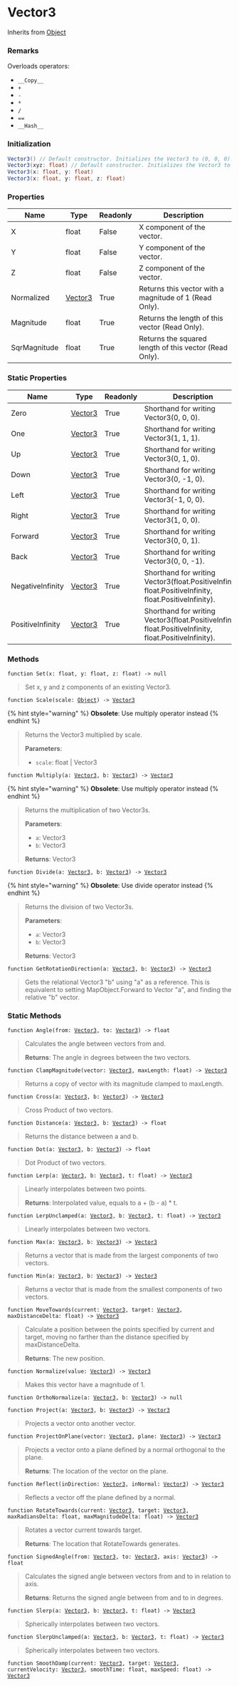 # Vector3
Inherits from [Object](../objects/Object.md)
### Remarks
Overloads operators: 
- `__Copy__`
- `+`
- `-`
- `*`
- `/`
- `==`
- `__Hash__`
### Initialization
```csharp
Vector3() // Default constructor. Initializes the Vector3 to (0, 0, 0).
Vector3(xyz: float) // Default constructor. Initializes the Vector3 to (xyz, xyz, xyz).
Vector3(x: float, y: float)
Vector3(x: float, y: float, z: float)
```

### Properties
|Name|Type|Readonly|Description|
|---|---|---|---|
|X|float|False|X component of the vector.|
|Y|float|False|Y component of the vector.|
|Z|float|False|Z component of the vector.|
|Normalized|[Vector3](../objects/Vector3.md)|True|Returns this vector with a magnitude of 1 (Read Only).|
|Magnitude|float|True|Returns the length of this vector (Read Only).|
|SqrMagnitude|float|True|Returns the squared length of this vector (Read Only).|


### Static Properties
|Name|Type|Readonly|Description|
|---|---|---|---|
|Zero|[Vector3](../objects/Vector3.md)|True|Shorthand for writing Vector3(0, 0, 0).|
|One|[Vector3](../objects/Vector3.md)|True|Shorthand for writing Vector3(1, 1, 1).|
|Up|[Vector3](../objects/Vector3.md)|True|Shorthand for writing Vector3(0, 1, 0).|
|Down|[Vector3](../objects/Vector3.md)|True|Shorthand for writing Vector3(0, -1, 0).|
|Left|[Vector3](../objects/Vector3.md)|True|Shorthand for writing Vector3(-1, 0, 0).|
|Right|[Vector3](../objects/Vector3.md)|True|Shorthand for writing Vector3(1, 0, 0).|
|Forward|[Vector3](../objects/Vector3.md)|True|Shorthand for writing Vector3(0, 0, 1).|
|Back|[Vector3](../objects/Vector3.md)|True|Shorthand for writing Vector3(0, 0, -1).|
|NegativeInfinity|[Vector3](../objects/Vector3.md)|True|Shorthand for writing Vector3(float.PositiveInfinity, float.PositiveInfinity, float.PositiveInfinity).|
|PositiveInfinity|[Vector3](../objects/Vector3.md)|True|Shorthand for writing Vector3(float.PositiveInfinity, float.PositiveInfinity, float.PositiveInfinity).|


### Methods
<pre class="language-typescript"><code class="lang-typescript">function Set(x: float, y: float, z: float) -> null</code></pre>
> Set x, y and z components of an existing Vector3.
> 
<pre class="language-typescript"><code class="lang-typescript">function Scale(scale: <a data-footnote-ref href="#user-content-fn-38">Object</a>) -> <a data-footnote-ref href="#user-content-fn-37">Vector3</a></code></pre>

{% hint style="warning" %}
**Obsolete**: Use multiply operator instead
{% endhint %}

> Returns the Vector3 multiplied by scale.
> 
> **Parameters**:
> - `scale`: float | Vector3
> 
<pre class="language-typescript"><code class="lang-typescript">function Multiply(a: <a data-footnote-ref href="#user-content-fn-37">Vector3</a>, b: <a data-footnote-ref href="#user-content-fn-37">Vector3</a>) -> <a data-footnote-ref href="#user-content-fn-37">Vector3</a></code></pre>

{% hint style="warning" %}
**Obsolete**: Use multiply operator instead
{% endhint %}

> Returns the multiplication of two Vector3s.
> 
> **Parameters**:
> - `a`: Vector3
> - `b`: Vector3
> 
> **Returns**: Vector3
<pre class="language-typescript"><code class="lang-typescript">function Divide(a: <a data-footnote-ref href="#user-content-fn-37">Vector3</a>, b: <a data-footnote-ref href="#user-content-fn-37">Vector3</a>) -> <a data-footnote-ref href="#user-content-fn-37">Vector3</a></code></pre>

{% hint style="warning" %}
**Obsolete**: Use divide operator instead
{% endhint %}

> Returns the division of two Vector3s.
> 
> **Parameters**:
> - `a`: Vector3
> - `b`: Vector3
> 
> **Returns**: Vector3
<pre class="language-typescript"><code class="lang-typescript">function GetRotationDirection(a: <a data-footnote-ref href="#user-content-fn-37">Vector3</a>, b: <a data-footnote-ref href="#user-content-fn-37">Vector3</a>) -> <a data-footnote-ref href="#user-content-fn-37">Vector3</a></code></pre>
> Gets the relational Vector3 "b" using "a" as a reference. This is equivalent to setting MapObject.Forward to Vector "a", and finding the relative "b" vector.
> 

### Static Methods
<pre class="language-typescript"><code class="lang-typescript">function Angle(from: <a data-footnote-ref href="#user-content-fn-37">Vector3</a>, to: <a data-footnote-ref href="#user-content-fn-37">Vector3</a>) -> float</code></pre>
> Calculates the angle between vectors from and.
> 
> **Returns**: The angle in degrees between the two vectors.
<pre class="language-typescript"><code class="lang-typescript">function ClampMagnitude(vector: <a data-footnote-ref href="#user-content-fn-37">Vector3</a>, maxLength: float) -> <a data-footnote-ref href="#user-content-fn-37">Vector3</a></code></pre>
> Returns a copy of vector with its magnitude clamped to maxLength.
> 
<pre class="language-typescript"><code class="lang-typescript">function Cross(a: <a data-footnote-ref href="#user-content-fn-37">Vector3</a>, b: <a data-footnote-ref href="#user-content-fn-37">Vector3</a>) -> <a data-footnote-ref href="#user-content-fn-37">Vector3</a></code></pre>
> Cross Product of two vectors.
> 
<pre class="language-typescript"><code class="lang-typescript">function Distance(a: <a data-footnote-ref href="#user-content-fn-37">Vector3</a>, b: <a data-footnote-ref href="#user-content-fn-37">Vector3</a>) -> float</code></pre>
> Returns the distance between a and b.
> 
<pre class="language-typescript"><code class="lang-typescript">function Dot(a: <a data-footnote-ref href="#user-content-fn-37">Vector3</a>, b: <a data-footnote-ref href="#user-content-fn-37">Vector3</a>) -> float</code></pre>
> Dot Product of two vectors.
> 
<pre class="language-typescript"><code class="lang-typescript">function Lerp(a: <a data-footnote-ref href="#user-content-fn-37">Vector3</a>, b: <a data-footnote-ref href="#user-content-fn-37">Vector3</a>, t: float) -> <a data-footnote-ref href="#user-content-fn-37">Vector3</a></code></pre>
> Linearly interpolates between two points.
> 
> **Returns**: Interpolated value, equals to a + (b - a) * t.
<pre class="language-typescript"><code class="lang-typescript">function LerpUnclamped(a: <a data-footnote-ref href="#user-content-fn-37">Vector3</a>, b: <a data-footnote-ref href="#user-content-fn-37">Vector3</a>, t: float) -> <a data-footnote-ref href="#user-content-fn-37">Vector3</a></code></pre>
> Linearly interpolates between two vectors.
> 
<pre class="language-typescript"><code class="lang-typescript">function Max(a: <a data-footnote-ref href="#user-content-fn-37">Vector3</a>, b: <a data-footnote-ref href="#user-content-fn-37">Vector3</a>) -> <a data-footnote-ref href="#user-content-fn-37">Vector3</a></code></pre>
> Returns a vector that is made from the largest components of two vectors.
> 
<pre class="language-typescript"><code class="lang-typescript">function Min(a: <a data-footnote-ref href="#user-content-fn-37">Vector3</a>, b: <a data-footnote-ref href="#user-content-fn-37">Vector3</a>) -> <a data-footnote-ref href="#user-content-fn-37">Vector3</a></code></pre>
> Returns a vector that is made from the smallest components of two vectors.
> 
<pre class="language-typescript"><code class="lang-typescript">function MoveTowards(current: <a data-footnote-ref href="#user-content-fn-37">Vector3</a>, target: <a data-footnote-ref href="#user-content-fn-37">Vector3</a>, maxDistanceDelta: float) -> <a data-footnote-ref href="#user-content-fn-37">Vector3</a></code></pre>
> Calculate a position between the points specified by current and target, moving no farther than the distance specified by maxDistanceDelta.
> 
> **Returns**: The new position.
<pre class="language-typescript"><code class="lang-typescript">function Normalize(value: <a data-footnote-ref href="#user-content-fn-37">Vector3</a>) -> <a data-footnote-ref href="#user-content-fn-37">Vector3</a></code></pre>
> Makes this vector have a magnitude of 1.
> 
<pre class="language-typescript"><code class="lang-typescript">function OrthoNormalize(a: <a data-footnote-ref href="#user-content-fn-37">Vector3</a>, b: <a data-footnote-ref href="#user-content-fn-37">Vector3</a>) -> null</code></pre>
<pre class="language-typescript"><code class="lang-typescript">function Project(a: <a data-footnote-ref href="#user-content-fn-37">Vector3</a>, b: <a data-footnote-ref href="#user-content-fn-37">Vector3</a>) -> <a data-footnote-ref href="#user-content-fn-37">Vector3</a></code></pre>
> Projects a vector onto another vector.
> 
<pre class="language-typescript"><code class="lang-typescript">function ProjectOnPlane(vector: <a data-footnote-ref href="#user-content-fn-37">Vector3</a>, plane: <a data-footnote-ref href="#user-content-fn-37">Vector3</a>) -> <a data-footnote-ref href="#user-content-fn-37">Vector3</a></code></pre>
> Projects a vector onto a plane defined by a normal orthogonal to the plane.
> 
> **Returns**: The location of the vector on the plane.
<pre class="language-typescript"><code class="lang-typescript">function Reflect(inDirection: <a data-footnote-ref href="#user-content-fn-37">Vector3</a>, inNormal: <a data-footnote-ref href="#user-content-fn-37">Vector3</a>) -> <a data-footnote-ref href="#user-content-fn-37">Vector3</a></code></pre>
> Reflects a vector off the plane defined by a normal.
> 
<pre class="language-typescript"><code class="lang-typescript">function RotateTowards(current: <a data-footnote-ref href="#user-content-fn-37">Vector3</a>, target: <a data-footnote-ref href="#user-content-fn-37">Vector3</a>, maxRadiansDelta: float, maxMagnitudeDelta: float) -> <a data-footnote-ref href="#user-content-fn-37">Vector3</a></code></pre>
> Rotates a vector current towards target.
> 
> **Returns**: The location that RotateTowards generates.
<pre class="language-typescript"><code class="lang-typescript">function SignedAngle(from: <a data-footnote-ref href="#user-content-fn-37">Vector3</a>, to: <a data-footnote-ref href="#user-content-fn-37">Vector3</a>, axis: <a data-footnote-ref href="#user-content-fn-37">Vector3</a>) -> float</code></pre>
> Calculates the signed angle between vectors from and to in relation to axis.
> 
> **Returns**: Returns the signed angle between from and to in degrees.
<pre class="language-typescript"><code class="lang-typescript">function Slerp(a: <a data-footnote-ref href="#user-content-fn-37">Vector3</a>, b: <a data-footnote-ref href="#user-content-fn-37">Vector3</a>, t: float) -> <a data-footnote-ref href="#user-content-fn-37">Vector3</a></code></pre>
> Spherically interpolates between two vectors.
> 
<pre class="language-typescript"><code class="lang-typescript">function SlerpUnclamped(a: <a data-footnote-ref href="#user-content-fn-37">Vector3</a>, b: <a data-footnote-ref href="#user-content-fn-37">Vector3</a>, t: float) -> <a data-footnote-ref href="#user-content-fn-37">Vector3</a></code></pre>
> Spherically interpolates between two vectors.
> 
<pre class="language-typescript"><code class="lang-typescript">function SmoothDamp(current: <a data-footnote-ref href="#user-content-fn-37">Vector3</a>, target: <a data-footnote-ref href="#user-content-fn-37">Vector3</a>, currentVelocity: <a data-footnote-ref href="#user-content-fn-37">Vector3</a>, smoothTime: float, maxSpeed: float) -> <a data-footnote-ref href="#user-content-fn-37">Vector3</a></code></pre>

[^0]: [Camera](../static/Camera.md)
[^1]: [Character](../objects/Character.md)
[^2]: [Collider](../objects/Collider.md)
[^3]: [Collision](../objects/Collision.md)
[^4]: [Color](../objects/Color.md)
[^5]: [Convert](../static/Convert.md)
[^6]: [Cutscene](../static/Cutscene.md)
[^7]: [Dict](../objects/Dict.md)
[^8]: [Game](../static/Game.md)
[^9]: [Human](../objects/Human.md)
[^10]: [Input](../static/Input.md)
[^11]: [Json](../static/Json.md)
[^12]: [LineCastHitResult](../objects/LineCastHitResult.md)
[^13]: [LineRenderer](../objects/LineRenderer.md)
[^14]: [List](../objects/List.md)
[^15]: [Locale](../objects/Locale.md)
[^16]: [Map](../static/Map.md)
[^17]: [MapObject](../objects/MapObject.md)
[^18]: [MapTargetable](../objects/MapTargetable.md)
[^19]: [Math](../static/Math.md)
[^20]: [Network](../static/Network.md)
[^21]: [NetworkView](../objects/NetworkView.md)
[^22]: [PersistentData](../static/PersistentData.md)
[^23]: [Physics](../static/Physics.md)
[^24]: [Player](../objects/Player.md)
[^25]: [Quaternion](../objects/Quaternion.md)
[^26]: [Random](../objects/Random.md)
[^27]: [Range](../objects/Range.md)
[^28]: [RoomData](../static/RoomData.md)
[^29]: [Set](../objects/Set.md)
[^30]: [Shifter](../objects/Shifter.md)
[^31]: [String](../static/String.md)
[^32]: [Time](../static/Time.md)
[^33]: [Titan](../objects/Titan.md)
[^34]: [Transform](../objects/Transform.md)
[^35]: [UI](../static/UI.md)
[^36]: [Vector2](../objects/Vector2.md)
[^37]: [Vector3](../objects/Vector3.md)
[^38]: [Object](../objects/Object.md)
[^39]: [Component](../objects/Component.md)
